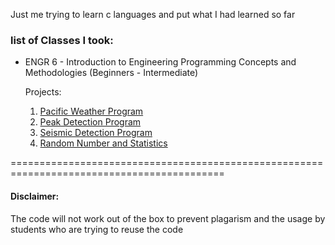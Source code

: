 Just me trying to learn c languages and put what I had learned so far

### list of Classes I took:
- ENGR 6 - Introduction to Engineering Programming Concepts and Methodologies (Beginners - Intermediate)
  
  Projects:
  1. [Pacific Weather Program](https://github.com/Grlee316/C-Learning/tree/main/ENGR%206%20-%20Introduction%20to%20Engineering%20Programming%20Concepts%20and%20Methodologies/Pacific%20Weather%20Program#pacific-weather-program)
  2. [Peak Detection Program](https://github.com/Grlee316/C-Learning/tree/main/ENGR%206%20-%20Introduction%20to%20Engineering%20Programming%20Concepts%20and%20Methodologies/Peak%20Detection%20Program)
  3. [Seismic Detection Program](https://github.com/Grlee316/C-Learning/blob/main/ENGR%206%20-%20Introduction%20to%20Engineering%20Programming%20Concepts%20and%20Methodologies/Seismic%20Detection%20Program/readme.md)
  4. [Random Number and Statistics](https://github.com/Grlee316/C-Learning/blob/main/ENGR%206%20-%20Introduction%20to%20Engineering%20Programming%20Concepts%20and%20Methodologies/Random%20Numbers%20and%20Statistics/readme.md)
 
===========================================================================================
#### Disclaimer:
The code will not work out of the box to prevent plagarism and the usage by students who are trying to reuse the code

